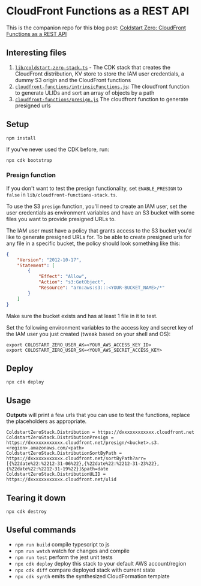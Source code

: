 # CloudFront Functions as a REST API

This is the companion repo for this blog post: [Coldstart Zero: CloudFront Functions as a REST API](https://speedrun.nobackspacecrew.com/blog/2024/04/20/using-cloudfront-functions-as-a-rest-api.html)

## Interesting files
1. [`lib/coldstart-zero-stack.ts`](lib/coldstart-zero-stack.ts) - The CDK stack that creates the CloudFront distribution, KV store to store the IAM user credentials, a dummy S3 origin and the CloudFront functions
1. [`cloudfront-functions/intrinsicFunctions.js`](cloudfront-functions/instrinsicFunctions.js): The cloudfront function to generate ULIDs and sort an array of objects by a path
1. [`cloudfront-functions/presign.js`](cloudfront-functions/presign.js)  The cloudfront function to generate presigned urls

## Setup

```
npm install
```
If you've never used the CDK before, run:

```
npx cdk bootstrap
```

### Presign function
If you don't want to test the presign functionality, set `ENABLE_PRESIGN` to `false` in `lib/cloudfront-functions-stack.ts`.

To use the S3 `presign` function, you'll need to create an IAM user,  set the user credentials as environment variables and have an S3 bucket with some files you want to provide presigned URLs to.

The IAM user must have a policy that grants access to the S3 bucket you'd like to generate presigned URLs for. To be able to create presigned urls for any file in a specific bucket, the policy should look something like this:

```json
{
	"Version": "2012-10-17",
	"Statement": [
		{
			"Effect": "Allow",
			"Action": "s3:GetObject",
			"Resource": "arn:aws:s3:::<YOUR-BUCKET_NAME>/*"
		}
	]
}
```
Make sure the bucket exists and has at least 1 file in it to test.

Set the following environment variables to the access key and secret key of the IAM user you just created (tweak based on your shell and OS):

```shell
export COLDSTART_ZERO_USER_AK=<YOUR_AWS_ACCESS_KEY_ID>
export COLDSTART_ZERO_USER_SK=<YOUR_AWS_SECRET_ACCESS_KEY>
```

## Deploy

```
npx cdk deploy
```

## Usage
**Outputs** will print a few urls that you can use to test the functions, replace the placeholders as appropriate.

```
ColdstartZeroStack.Distribution = https://dxxxxxxxxxxxx.cloudfront.net
ColdstartZeroStack.DistributionPresign = https://dxxxxxxxxxxxx.cloudfront.net/presign/<bucket>.s3.<region>.amazonaws.com/<path>
ColdstartZeroStack.DistributionSortByPath = https://dxxxxxxxxxxxx.cloudfront.net/sortByPath?arr=[{%22date%22:%2212-31-06%22},{%22date%22:%2212-31-23%22},{%22date%22:%2212-31-19%22}]&path=date
ColdstartZeroStack.DistributionULID = https://dxxxxxxxxxxxx.cloudfront.net/ulid
```

## Tearing it down
```
npx cdk destroy
```

## Useful commands

* `npm run build`   compile typescript to js
* `npm run watch`   watch for changes and compile
* `npm run test`    perform the jest unit tests
* `npx cdk deploy`  deploy this stack to your default AWS account/region
* `npx cdk diff`    compare deployed stack with current state
* `npx cdk synth`   emits the synthesized CloudFormation template
